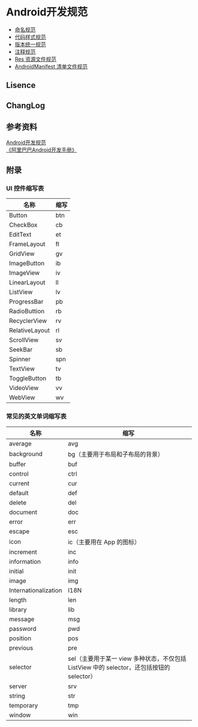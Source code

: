 # Android开发规范

- [命名规范](/Article/命名规范/README.md)
- [代码样式规范](/Article/代码样式规范/README.md)
- [版本统一规范](/Article/版本统一规范/README.md)
- [注释规范](/Article/注释规范/README.md)
- [Res 资源文件规范](/Article/资源文件规范/README.md)
- [AndroidManifest 清单文件规范](/Article/资源文件规范/README.md)

## Lisence

## ChangLog

## 参考资料
[Android开发规范](https://github.com/Blankj/AndroidStandardDevelop  )  
[《阿里巴巴Android开发手册》](https://alitech-private.oss-cn-beijing.aliyuncs.com/1520478361732/Android_v9.pdf?Expires=1559308496&OSSAccessKeyId=LTAIqKGWQyF6Vd3W&Signature=/5Iz3qhiixjnKdj9Y6M8lEsfToI%3D)

## 附录

### UI 控件缩写表

| 名称            | 缩写 |
| -------------- | ---- |
| Button         | btn  |
| CheckBox       | cb   |
| EditText       | et   |
| FrameLayout    | fl   |
| GridView       | gv   |
| ImageButton    | ib   |
| ImageView      | iv   |
| LinearLayout   | ll   |
| ListView       | lv   |
| ProgressBar    | pb   |
| RadioButtion   | rb   |
| RecyclerView   | rv   |
| RelativeLayout | rl   |
| ScrollView     | sv   |
| SeekBar        | sb   |
| Spinner        | spn  |
| TextView       | tv   |
| ToggleButton   | tb   |
| VideoView      | vv   |
| WebView        | wv   |

### 常见的英文单词缩写表

| 名称                   | 缩写                                       |
| -------------------- | ---------------------------------------- |
| average              | avg                                      |
| background           | bg（主要用于布局和子布局的背景）                        |
| buffer               | buf                                      |
| control              | ctrl                                     |
| current              | cur                                      |
| default              | def                                      |
| delete               | del                                      |
| document             | doc                                      |
| error                | err                                      |
| escape               | esc                                      |
| icon                 | ic（主要用在 App 的图标）                         |
| increment            | inc                                      |
| information          | info                                     |
| initial              | init                                     |
| image                | img                                      |
| Internationalization | I18N                                     |
| length               | len                                      |
| library              | lib                                      |
| message              | msg                                      |
| password             | pwd                                      |
| position             | pos                                      |
| previous             | pre                                      |
| selector             | sel（主要用于某一 view 多种状态，不仅包括 ListView 中的 selector，还包括按钮的 selector） |
| server               | srv                                      |
| string               | str                                      |
| temporary            | tmp                                      |
| window               | win                                      |

